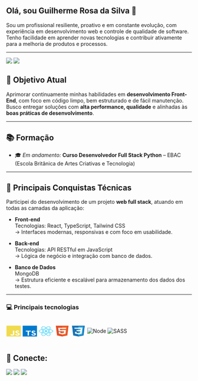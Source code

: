 ## Olá, sou Guilherme Rosa da Silva 👋

Sou um profissional resiliente, proativo e em constante evolução, com experiência em desenvolvimento web e controle de qualidade de software. Tenho facilidade em aprender novas tecnologias e contribuir ativamente para a melhoria de produtos e processos.

---
<div>
  <img height="180em" src="https://github-readme-stats.vercel.app/api?username=guilhermers23&show_icons=true&theme=dark&include_all_commits=true&count_private=true"/>
<img height="180em" src="https://github-readme-stats.vercel.app/api/top-langs/?username=guilhermers23&layout=compact&langs_count=7&theme=dark"/>
</div>

## 🎯 Objetivo Atual

Aprimorar continuamente minhas habilidades em **desenvolvimento Front-End**, com foco em código limpo, bem estruturado e de fácil manutenção. Busco entregar soluções com **alta performance, qualidade** e alinhadas às **boas práticas de desenvolvimento**.

---

## 📚 Formação

- 🎓 *Em andamento:* **Curso Desenvolvedor Full Stack Python** – EBAC (Escola Britânica de Artes Criativas e Tecnologia)

---

## 🚀 Principais Conquistas Técnicas

Participei do desenvolvimento de um projeto **web full stack**, atuando em todas as camadas da aplicação:

- **Front-end**  
  Tecnologias: React, TypeScript, Tailwind CSS  
  → Interfaces modernas, responsivas e com foco em usabilidade.

- **Back-end**  
  Tecnologias: API RESTful em JavaScript  
  → Lógica de negócio e integração com banco de dados.

- **Banco de Dados**  
  MongoDB  
  → Estrutura eficiente e escalável para armazenamento dos dados dos testes.

---

### 💻 Principais tecnologias
<div style="display: inline_block"><br>
  <img align="center" alt="Js" height="30" width="40" src="https://raw.githubusercontent.com/devicons/devicon/master/icons/javascript/javascript-plain.svg">
  <img align="center" alt="Ts" height="30" width="40" src="https://raw.githubusercontent.com/devicons/devicon/master/icons/typescript/typescript-plain.svg">
  <img align="center" alt="React" height="30" width="40" src="https://raw.githubusercontent.com/devicons/devicon/master/icons/react/react-original.svg">
  <img align="center" alt="HTML" height="30" width="40" src="https://raw.githubusercontent.com/devicons/devicon/master/icons/html5/html5-original.svg">
  <img align="center" alt="CSS" height="30" width="40" src="https://raw.githubusercontent.com/devicons/devicon/master/icons/css3/css3-original.svg">
  <img align="center" alt="Node" height="30" width="40" src="https://devicon-website.vercel.app/api/nodejs/original.svg">
  <img align="center" alt="SASS" height="30" width="40" src="https://devicon-website.vercel.app/api/sass/original.svg">
</div>
<br/>

## 🔗 Conecte:
<div> 
  <a href="www.linkedin.com/in/guilhermerosadasilva" target="_blank"><img src="https://img.shields.io/badge/-LinkedIn-%230077B5?style=for-the-badge&logo=linkedin&logoColor=white" target="_blank"></a> 
  <a href = "mailto:guilhermers2014@outlook.com"><img src="https://img.shields.io/badge/-Gmail-%23333?style=for-the-badge&logo=gmail&logoColor=white" target="_blank"></a>
  <a href="https://www.instagram.com/guilhermersilva19" target="_blank"><img src="https://img.shields.io/badge/-Instagram-%23E4405F?style=for-the-badge&logo=instagram&logoColor=white" target="_blank"></a>
</div>

<br/>
